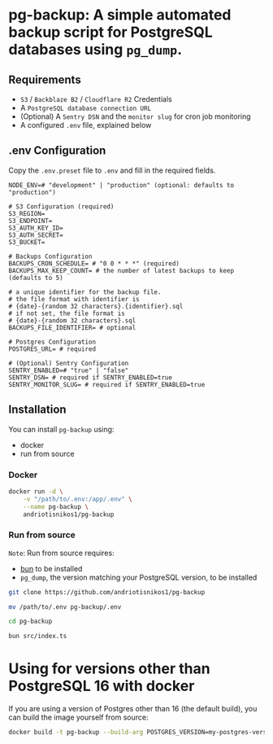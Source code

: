 # pg-backup: A simple automated backup script for PostgreSQL databases using `pg_dump`.

## Requirements
- `S3` / `Backblaze B2` / `Cloudflare R2` Credentials
- A `PostgreSQL database connection URL`
- (Optional) A `Sentry DSN` and the `monitor slug` for cron job monitoring
- A configured `.env` file, explained below

## .env Configuration

Copy the `.env.preset` file to `.env` and fill in the required fields.

```dotenv
NODE_ENV=# "development" | "production" (optional: defaults to "production")

# S3 Configuration (required)
S3_REGION=
S3_ENDPOINT=
S3_AUTH_KEY_ID=
S3_AUTH_SECRET=
S3_BUCKET=

# Backups Configuration
BACKUPS_CRON_SCHEDULE= # "0 0 * * *" (required)
BACKUPS_MAX_KEEP_COUNT= # the number of latest backups to keep (defaults to 5)

# a unique identifier for the backup file. 
# the file format with identifier is
# {date}-{random 32 characters}.{identifier}.sql
# if not set, the file format is
# {date}-{random 32 characters}.sql
BACKUPS_FILE_IDENTIFIER= # optional

# Postgres Configuration
POSTGRES_URL= # required

# (Optional) Sentry Configuration
SENTRY_ENABLED=# "true" | "false"
SENTRY_DSN= # required if SENTRY_ENABLED=true
SENTRY_MONITOR_SLUG= # required if SENTRY_ENABLED=true
```

## Installation
You can install `pg-backup` using:
- docker
- run from source

### Docker

```bash
docker run -d \
    -v "/path/to/.env:/app/.env" \
    --name pg-backup \
    andriotisnikos1/pg-backup
```

### Run from source

`Note`: Run from source requires:
- [bun](https://bun.sh) to be installed
- `pg_dump`, the version matching your PostgreSQL version, to be installed

```bash
git clone https://github.com/andriotisnikos1/pg-backup

mv /path/to/.env pg-backup/.env

cd pg-backup

bun src/index.ts
```

# Using for versions other than PostgreSQL 16 with docker
If you are using a version of Postgres other than 16 (the default build), you can build the image yourself from source:

```bash
docker build -t pg-backup --build-arg POSTGRES_VERSION=my-postgres-version .
```